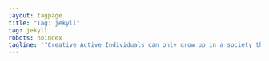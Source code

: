 ```yaml
---
layout: tagpage
title: "Tag: jekyll"
tag: jekyll
robots: noindex
tagline: '"Creative Active Individuals can only grow up in a society that emphasizes learning instead of teaching." - Chris Alexander'
---
```

